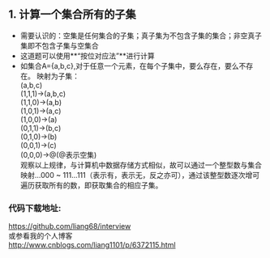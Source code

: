 ## 1. 计算一个集合所有的子集
+  需要认识的：空集是任何集合的子集；真子集为不包含子集的集合；非空真子集即不包含子集与空集合
+  这道题可以使用**“按位对应法”**进行计算
+  如集合A={a,b,c},对于任意一个元素，在每个子集中，要么存在，要么不存在。 映射为子集：<br />
 (a,b,c) <br />
 (1,1,1)->(a,b,c) <br />
 (1,1,0)->(a,b) <br />
 (1,0,1)->(a,c) <br />
 (1,0,0)->(a) <br />
 (0,1,1)->(b,c) <br />
 (0,1,0)->(b) <br />
 (0,0,1)->(c) <br />
 (0,0,0)->@(@表示空集)<br />
 观察以上规律，与计算机中数据存储方式相似，故可以通过一个整型数与集合映射...000 ~ 111...111（表示有，表示无，反之亦可），通过该整型数逐次增可遍历获取所有的数，即获取集合的相应子集。
 ### 代码下载地址: ###
 https://github.com/liang68/interview <br/>
 或参看我的个人博客 <br/>
 http://www.cnblogs.com/liang1101/p/6372115.html
